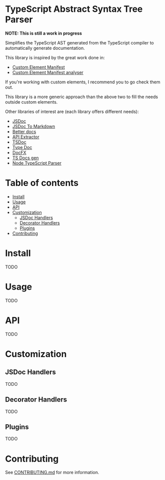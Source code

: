 TypeScript Abstract Syntax Tree Parser
=================

**NOTE: This is still a work in progress**

Simplifies the TypeScript AST generated from the TypeScript compiler to automatically generate documentation.

This library is inspired by the great work done in:

* [Custom Element Manifest](https://github.com/webcomponents/custom-elements-manifest)
* [Custom Element Manifest analyser](https://github.com/open-wc/custom-elements-manifest/tree/master/packages/analyzer)

If you're working with custom elements, I recommend you to go check them out.

This library is a more generic approach than the above two to fill the needs outside custom elements.

Other libraries of interest are (each library offers different needs):

* [JSDoc](https://github.com/jsdoc/jsdoc)
* [JSDoc To Markdown](https://github.com/jsdoc2md/jsdoc-to-markdown)
* [Better docs](https://github.com/SoftwareBrothers/better-docs)
* [API Extractor](https://api-extractor.com/)
* [TSDoc](https://github.com/microsoft/tsdoc)
* [Type Doc](https://typedoc.org/)
* [DocFX](https://dotnet.github.io/docfx/)
* [TS Docs gen](https://github.com/SimplrJS/ts-docs-gen)
* [Node TypeScript Parser](https://github.com/buehler/node-typescript-parser)

Table of contents
=================

<!--ts-->
* [Install](#install)
* [Usage](#usage)
* [API](#api)
* [Customization](#customization)
  * [JSDoc Handlers](#jsdoc-handlers)
  * [Decorator Handlers](#decorator-handlers)
  * [Plugins](#plugins)
* [Contributing](#contributing)
<!--te-->

Install
=================

TODO

Usage
=================

TODO

API
=================

TODO

Customization
=================

JSDoc Handlers
-----------

TODO

Decorator Handlers
-----------

TODO

Plugins
-----------

TODO

Contributing
=================

See [CONTRIBUTING.md](CONTRIBUTING.md) for more information.
